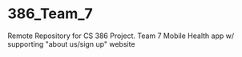 # 386_Team_7
Remote Repository for CS 386 Project. Team 7
Mobile Health app w/ supporting "about us/sign up" website
